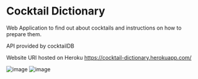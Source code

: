 # Cocktail Dictionary
Web Application to find out about cocktails and instructions on how to prepare them.

API provided by cocktailDB

Website URI hosted on Heroku
https://cocktail-dictionary.herokuapp.com/

![image](https://user-images.githubusercontent.com/37297153/159526269-e9183fb3-aec1-43a5-a90a-bbe899fe2aaf.png)
![image](https://user-images.githubusercontent.com/37297153/159526446-f3b72b02-a75e-4bf1-9d9e-ace66746fdd6.png)

